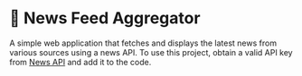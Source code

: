 # 📰 News Feed Aggregator

A simple web application that fetches and displays the latest news from various sources using a news API. To use this project, obtain a valid API key from [News API](https://newsapi.org) and add it to the code.
